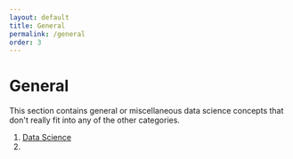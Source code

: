 ```yaml
---
layout: default
title: General
permalink: /general
order: 3
---
```

# General

This section contains general or miscellaneous data science concepts that don't really fit into any of the other categories.
1. [Data Science](distill/general/data_science)
2. 